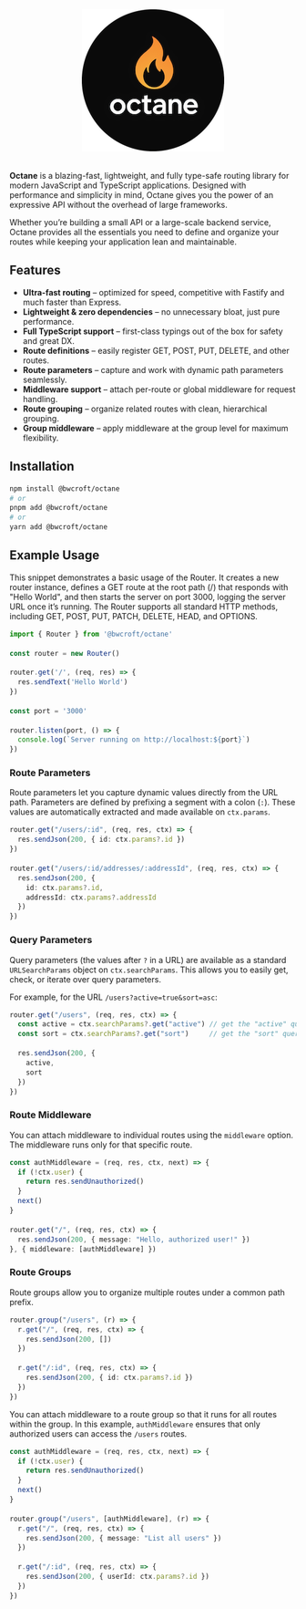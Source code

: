 <div align="center"> 
  <img src="https://raw.githubusercontent.com/bwcroft/nodejs-toolkit/refs/heads/main/packages/octane/images/octane-logo-round-250x250.png">
</div>
<br>

**Octane** is a blazing-fast, lightweight, and fully type-safe routing library for modern JavaScript and TypeScript applications. Designed with performance and simplicity in mind, Octane gives you the power of an expressive API without the overhead of large frameworks.  

Whether you’re building a small API or a large-scale backend service, Octane provides all the essentials you need to define and organize your routes while keeping your application lean and maintainable.  

## Features

- **Ultra-fast routing** – optimized for speed, competitive with Fastify and much faster than Express.  
- **Lightweight & zero dependencies** – no unnecessary bloat, just pure performance.  
- **Full TypeScript support** – first-class typings out of the box for safety and great DX.  
- **Route definitions** – easily register GET, POST, PUT, DELETE, and other routes.  
- **Route parameters** – capture and work with dynamic path parameters seamlessly.  
- **Middleware support** – attach per-route or global middleware for request handling.  
- **Route grouping** – organize related routes with clean, hierarchical grouping.  
- **Group middleware** – apply middleware at the group level for maximum flexibility.  

## Installation

```bash
npm install @bwcroft/octane
# or
pnpm add @bwcroft/octane
# or
yarn add @bwcroft/octane
```

## Example Usage
  This snippet demonstrates a basic usage of the Router. It creates a new router instance, defines a GET 
  route at the root path (/) that responds with "Hello World", and then starts the server on port 3000,
  logging the server URL once it’s running. The Router supports all standard HTTP methods, 
  including GET, POST, PUT, PATCH, DELETE, HEAD, and OPTIONS. 

```ts
import { Router } from '@bwcroft/octane'

const router = new Router()

router.get('/', (req, res) => {
  res.sendText('Hello World')
})

const port = '3000'

router.listen(port, () => {
  console.log(`Server running on http://localhost:${port}`)
})
```

### Route Parameters

Route parameters let you capture dynamic values directly from the URL path. Parameters are defined by prefixing a segment with 
a colon (`:`). These values are automatically extracted and made available on `ctx.params`.  

```ts
router.get("/users/:id", (req, res, ctx) => {
  res.sendJson(200, { id: ctx.params?.id })
}) 

router.get("/users/:id/addresses/:addressId", (req, res, ctx) => {
  res.sendJson(200, { 
    id: ctx.params?.id,
    addressId: ctx.params?.addressId
  })
})
```

### Query Parameters

Query parameters (the values after `?` in a URL) are available as a standard `URLSearchParams` object on `ctx.searchParams`. 
This allows you to easily get, check, or iterate over query parameters.

For example, for the URL `/users?active=true&sort=asc`:

```ts
router.get("/users", (req, res, ctx) => {
  const active = ctx.searchParams?.get("active") // get the "active" query parameter
  const sort = ctx.searchParams?.get("sort")     // get the "sort" query parameter

  res.sendJson(200, { 
    active,
    sort
  })
})
```

### Route Middleware

You can attach middleware to individual routes using the `middleware` option. The middleware runs only for that specific route.

```ts
const authMiddleware = (req, res, ctx, next) => {
  if (!ctx.user) {
    return res.sendUnauthorized()
  }
  next()
}

router.get("/", (req, res, ctx) => {
  res.sendJson(200, { message: "Hello, authorized user!" })
}, { middleware: [authMiddleware] })
```

### Route Groups

Route groups allow you to organize multiple routes under a common path prefix.

```ts
router.group("/users", (r) => {
  r.get("/", (req, res, ctx) => {
    res.sendJson(200, [])
  })

  r.get("/:id", (req, res, ctx) => {
    res.sendJson(200, { id: ctx.params?.id })
  })
})
```

You can attach middleware to a route group so that it runs for all routes within the group. In this example, 
`authMiddleware` ensures that only authorized users can access the `/users` routes.

```ts
const authMiddleware = (req, res, ctx, next) => {
  if (!ctx.user) {
    return res.sendUnauthorized()
  }
  next()
}

router.group("/users", [authMiddleware], (r) => {
  r.get("/", (req, res, ctx) => {
    res.sendJson(200, { message: "List all users" })
  })

  r.get("/:id", (req, res, ctx) => {
    res.sendJson(200, { userId: ctx.params?.id })
  })
})

